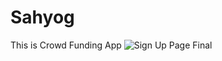 # Sahyog
This is Crowd Funding App
![Sign Up Page Final](https://user-images.githubusercontent.com/76450322/206732729-a36ecc1f-fbec-4362-a6d2-37f449068412.png)
